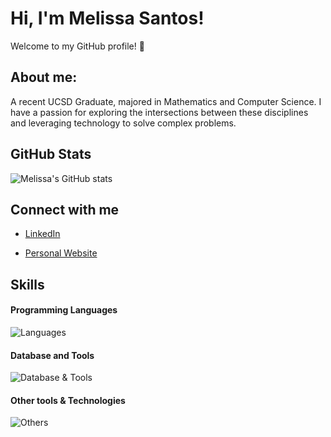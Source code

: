 # Hi, I'm Melissa Santos! 

Welcome to my GitHub profile! 🌟
## About me:
A recent UCSD Graduate, majored in Mathematics and Computer Science. I have a passion for exploring the intersections between these disciplines and leveraging technology to solve complex problems.


## GitHub Stats
![Melissa's GitHub stats](https://github-readme-stats.vercel.app/api?username=melissaesantos&show_icons=true&theme=cobalt)

## Connect with me
- [LinkedIn](https://www.linkedin.com/in/melissaesantos)

- [Personal Website](https://melissa-santos.siter.io/)

## Skills

#### Programming Languages
![Languages](https://skillicons.dev/icons?i=java,cpp,py,)

#### Database and Tools
![Database & Tools](https://skillicons.dev/icons?i=mysql,mongodb)

#### Other tools & Technologies
![Others](https://skillicons.dev/icons?i=git,github,markdown,vim,vscode,atom,figma,angular)


